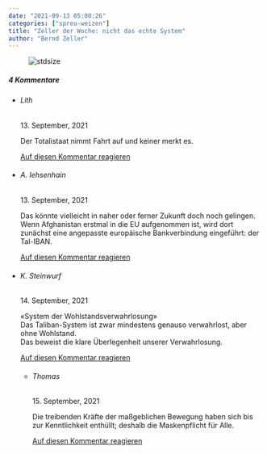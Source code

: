```yaml
---
date: "2021-09-13 05:00:26"
categories: ["spreu-weizen"]
title: "Zeller der Woche: nicht das echte System"
author: "Bernd Zeller"
---
```



<figure>
<img src="https://www.publicomag.com/wp-content/uploads/2021/09/nicht-das-echte-System.jpg" alt=stdsize>
</figure>


<!--more-->
<h5 class="comments-h">
4 Kommentare </h5>
<ul class="commentlist">
<li class="comment even thread-even depth-1 clearfix" id="li-comment-114738">
<h6 class="author">Lith</h6> <span class="date">13. September, 2021</span>



Der Totalistaat nimmt Fahrt auf und keiner merkt es.

<a rel="nofollow" class="comment-reply-link" href="#comment-114738" data-commentid="114738" data-postid="14114" data-belowelement="comment-114738" data-respondelement="respond" data-replyto="Antworte auf Lith" aria-label="Antworte auf Lith">Auf diesen Kommentar reagieren</a> 


</li>
<li class="comment odd alt thread-odd thread-alt depth-1 clearfix" id="li-comment-114748">
<h6 class="author">A. Iehsenhain</h6> <span class="date">13. September, 2021</span>



Das könnte vielleicht in naher oder ferner Zukunft doch noch gelingen. Wenn Afghanistan erstmal in die EU aufgenommen ist, wird dort zunächst eine angepasste europäische Bankverbindung eingeführt: der Tal-IBAN.

<a rel="nofollow" class="comment-reply-link" href="#comment-114748" data-commentid="114748" data-postid="14114" data-belowelement="comment-114748" data-respondelement="respond" data-replyto="Antworte auf A. Iehsenhain" aria-label="Antworte auf A. Iehsenhain">Auf diesen Kommentar reagieren</a> 


</li>
<li class="comment even thread-even depth-1 clearfix" id="li-comment-114776">
<h6 class="author">K. Steinwurf</h6> <span class="date">14. September, 2021</span>



«System der Wohlstandsverwahrlosung»<br>
Das Taliban-System ist zwar mindestens genauso verwahrlost, aber ohne Wohlstand.<br>
Das beweist die klare Überlegenheit unserer Verwahrlosung.

<a rel="nofollow" class="comment-reply-link" href="#comment-114776" data-commentid="114776" data-postid="14114" data-belowelement="comment-114776" data-respondelement="respond" data-replyto="Antworte auf K. Steinwurf" aria-label="Antworte auf K. Steinwurf">Auf diesen Kommentar reagieren</a> 


<ul class="children">
<li class="comment odd alt depth-2 clearfix" id="li-comment-114800">
<h6 class="author">Thomas</h6> <span class="date">15. September, 2021</span>



Die treibenden Kräfte der maßgeblichen Bewegung haben sich bis zur Kenntlichkeit enthüllt; deshalb die Maskenpflicht für Alle.

<a rel="nofollow" class="comment-reply-link" href="#comment-114800" data-commentid="114800" data-postid="14114" data-belowelement="comment-114800" data-respondelement="respond" data-replyto="Antworte auf Thomas" aria-label="Antworte auf Thomas">Auf diesen Kommentar reagieren</a> 


</li>
</ul>
</li>
</ul>

